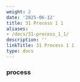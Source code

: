 ```yaml
---
weight: 2
date: '2025-06-12'
title: 31 Process 1 1
aliases:
- /docs/31-process_1_1/
description: ''
linkTitle: 31 Process 1 1
type: docs
---
```


### process
